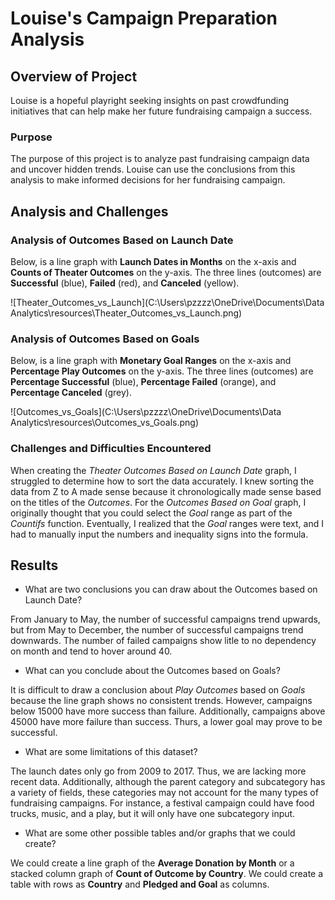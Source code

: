 # Louise's Campaign Preparation Analysis

## Overview of Project

Louise is a hopeful playright seeking insights on past crowdfunding initiatives that can help make her future fundraising campaign a success.

### Purpose

The purpose of this project is to analyze past fundraising campaign data and uncover hidden trends. Louise can use the conclusions from this analysis to make informed decisions for her fundraising campaign.

## Analysis and Challenges

### Analysis of Outcomes Based on Launch Date

Below, is a line graph with **Launch Dates in Months** on the x-axis and **Counts of Theater Outcomes** on the y-axis. The three lines (outcomes) are **Successful** (blue), **Failed** (red), and **Canceled** (yellow). 

![Theater_Outcomes_vs_Launch](C:\Users\pzzzz\OneDrive\Documents\Data Analytics\resources\Theater_Outcomes_vs_Launch.png)

### Analysis of Outcomes Based on Goals

Below, is a line graph with **Monetary Goal Ranges** on the x-axis and **Percentage Play Outcomes** on the y-axis. The three lines (outcomes) are **Percentage Successful** (blue), **Percentage Failed** (orange), and **Percentage Canceled** (grey).

![Outcomes_vs_Goals](C:\Users\pzzzz\OneDrive\Documents\Data Analytics\resources\Outcomes_vs_Goals.png)

### Challenges and Difficulties Encountered

When creating the *Theater Outcomes Based on Launch Date* graph, I struggled to determine how to sort the data accurately. I knew sorting the data from Z to A made sense because it chronologically made sense based on the titles of the *Outcomes*. For the *Outcomes Based on Goal* graph, I originally thought that you could select the *Goal* range as part of the *Countifs* function. Eventually, I realized that the *Goal* ranges were text, and I had to manually input the numbers and inequality signs into the formula.

## Results

- What are two conclusions you can draw about the Outcomes based on Launch Date?

From January to May, the number of successful campaigns trend upwards, but from May to December, the number of successful campaigns trend downwards. The number of failed campaigns show litle to no dependency on month and tend to hover around 40.

- What can you conclude about the Outcomes based on Goals?

It is difficult to draw a conclusion about *Play Outcomes* based on *Goals* because the line graph shows no consistent trends. However, campaigns below 15000 have more success than failure. Additionally, campaigns above 45000 have more failure than success. Thurs, a lower goal may prove to be successful.

- What are some limitations of this dataset?

The launch dates only go from 2009 to 2017. Thus, we are lacking more recent data. Additionally, although the parent category and subcategory has a variety of fields, these categories may not account for the many types of fundraising campaigns. For instance, a festival campaign could have food trucks, music, and a play, but it will only have one subcategory input. 

- What are some other possible tables and/or graphs that we could create?

We could create a line graph of the **Average Donation by Month** or a stacked column graph of **Count of Outcome by Country**. We could create a table with rows as **Country** and **Pledged and Goal** as columns.
